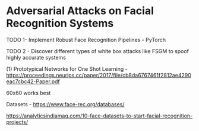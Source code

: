 # Adversarial Attacks on Facial Recognition Systems

TODO 1- Implement Robust Face Recognition Pipelines - PyTorch

TODO 2 - Discover different types of white box attacks like FSGM to spoof highly accurate systems


(1) Prototypical Networks for One Shot Learning - https://proceedings.neurips.cc/paper/2017/file/cb8da6767461f2812ae4290eac7cbc42-Paper.pdf

60x60 works best

Datasets - https://www.face-rec.org/databases/

https://analyticsindiamag.com/10-face-datasets-to-start-facial-recognition-projects/ 
